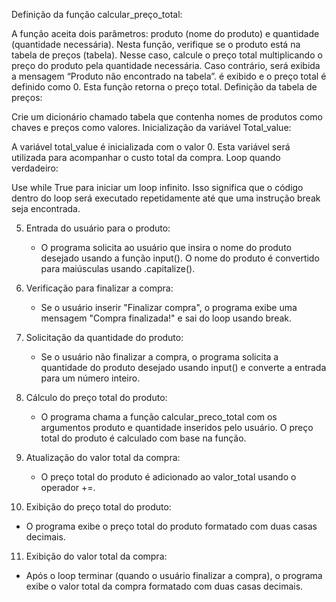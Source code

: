 Definição da função calcular_preço_total:

A função aceita dois parâmetros: produto (nome do produto) e quantidade (quantidade necessária).
Nesta função, verifique se o produto está na tabela de preços (tabela). Nesse caso, calcule o preço total multiplicando o preço do produto pela quantidade necessária. Caso contrário, será exibida a mensagem “Produto não encontrado na tabela”. é exibido e o preço total é definido como 0.
Esta função retorna o preço total.
Definição da tabela de preços:

Crie um dicionário chamado tabela que contenha nomes de produtos como chaves e preços como valores.
Inicialização da variável Total_value:

A variável total_value é inicializada com o valor 0. Esta variável será utilizada para acompanhar o custo total da compra.
Loop quando verdadeiro:

Use while True para iniciar um loop infinito. Isso significa que o código dentro do loop será executado repetidamente até que uma instrução break seja encontrada.

5. Entrada do usuário para o produto:
   - O programa solicita ao usuário que insira o nome do produto desejado usando a função input(). O nome do produto é convertido para maiúsculas usando .capitalize().

6. Verificação para finalizar a compra:
   - Se o usuário inserir "Finalizar compra", o programa exibe uma mensagem "Compra finalizada!" e sai do loop usando break.

7. Solicitação da quantidade do produto:
   - Se o usuário não finalizar a compra, o programa solicita a quantidade do produto desejado usando input() e converte a entrada para um número inteiro.

8. Cálculo do preço total do produto:
   - O programa chama a função calcular_preco_total com os argumentos produto e quantidade inseridos pelo usuário. O preço total do produto é calculado com base na função.

9. Atualização do valor total da compra:
   - O preço total do produto é adicionado ao valor_total usando o operador +=.

10. Exibição do preço total do produto:
   - O programa exibe o preço total do produto formatado com duas casas decimais.

11. Exibição do valor total da compra:
   - Após o loop terminar (quando o usuário finalizar a compra), o programa exibe o valor total da compra formatado com duas casas decimais.

